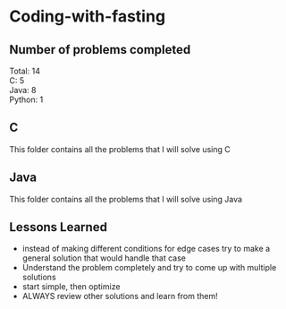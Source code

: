 # Coding-with-fasting

## Number of problems completed
Total: 14  
C: 5  
Java: 8  
Python: 1  


## C
This folder contains all the problems that I will solve using C

## Java
This folder contains all the problems that I will solve using Java

## Lessons Learned

* instead of making different conditions for edge cases try to make a general solution that would handle that case
*  Understand the problem completely and try to come up with multiple solutions  
* start simple, then optimize  
* ALWAYS review other solutions and learn from them!  




